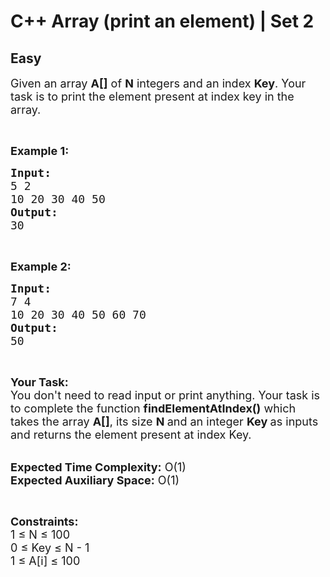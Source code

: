 # C++ Array (print an element) | Set 2
## Easy
<div class="problems_problem_content__Xm_eO"><p><span style="font-size:18px">Given an array <strong>A[]</strong> of <strong>N</strong> integers and an index <strong>Key</strong>. Your task is to print the element present at index key in the array.</span></p>

<p>&nbsp;</p>

<p><span style="font-size:18px"><strong>Example 1:</strong></span></p>

<pre><span style="font-size:18px"><strong>Input:</strong></span><span style="font-size:18px">
5 2</span>
<span style="font-size:18px">10 20 30 40 50
<strong>Output:</strong>
30</span></pre>

<p>&nbsp;</p>

<p><span style="font-size:18px"><strong>Example 2:</strong></span></p>

<pre><span style="font-size:18px"><strong>Input:</strong></span>
<span style="font-size:18px">7 4</span>
<span style="font-size:18px">10 20 30 40 50 60 70</span>
<span style="font-size:18px"><strong>Output:</strong></span>
<span style="font-size:18px">50</span></pre>

<p>&nbsp;</p>

<p><span style="font-size:18px"><strong>Your Task:&nbsp;&nbsp;</strong><br>
You don't need to read input or print anything. Your task is to complete the function&nbsp;<strong>findElementAtIndex()</strong>&nbsp;which takes the array <strong>A[]</strong>, its size <strong>N </strong>and an integer <strong>Key </strong>as inputs and returns the element present at index Key.</span></p>

<p><br>
<span style="font-size:18px"><strong>Expected Time Complexity:</strong> O(1)<br>
<strong>Expected Auxiliary Space:</strong> O(1)</span></p>

<p>&nbsp;</p>

<p><span style="font-size:18px"><strong>Constraints:</strong><br>
1 ≤ N ≤ 100<br>
0 ≤ Key ≤ N - 1</span><br>
<span style="font-size:18px">1 ≤ A[i] ≤ 100</span></p>
</div>